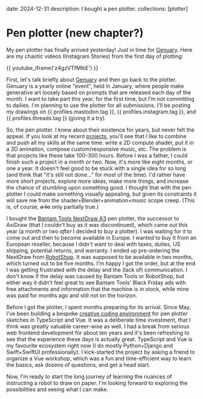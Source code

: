 date: 2024-12-31
description: I bought a pen plotter.
collections: [plotter]

Pen plotter (new chapter?)
==========================

My pen plotter has finally arrived yesterday! _Just_ in time for [Genuary][]. Here are my chaotic videos (Instagram Stories) from the first day of plotting:

{{ youtube_iframe('z4gzVTfMlbE') }}

First, let's talk briefly about [Genuary][] and then go back to the plotter. Genuary is a yearly online "event", held in January, where people make generative art loosely based on prompts that are released each day of the month. I want to take part this year, for the first time, but I’m not committing to dailies. I'm planning to use the plotter for all submissions. I'll be posting my drawings on {{ profiles.mastodon.tag }}, {{ profiles.instagram.tag }}, and {{ profiles.threads.tag }} (giving it a try).

So, the pen plotter. I knew about their existence for years, but never felt the appeal. If you look at my recent [projects](/), you'll see that I like to combine and push all my skills at the same time: write a 2D compute shader, put it in a 3D animation, compose custom/responsive music, etc. The problem is that projects like these take 100–300 hours. Before I was a father, I could finish such a project in a month or two. Now, it's more like eight months, or one a year. It doesn't feel good to be stuck with a single idea for so long (and think that "it's still not done..." for most of the time). I'd rather have more short projects, explore more ideas, make more things, and increase the chance of stumbling upon something good. I thought that with the pen plotter I could make something visually appealing, but given its constraints it will save me from the shader+Blender+animation+music scope creep. (This is, of course, <strike>a lie</strike> only partially true.)

I bought the [Bantam Tools NextDraw A3][NextDraw] pen plotter, the successor to AxiDraw (that I couldn't buy as it was discontinued), which came out this year (a month or two _after_ I decided to buy a plotter). I was waiting for it to come out and then to become available in Europe. I wanted to buy it from an European reseller, because I didn't want to deal with taxes, duties, US shipping, potential returns, and  warranty. I ended up pre-ordering the NextDraw from [RobotShop][]. It was supposed to be available in two months, which turned out to be five months. I'm happy I got the order, but at the end I was getting frustrated with the delay and the (lack of) communication. I don't know if the delay was caused by Bantam Tools or RobotShop, but either way it didn't feel great to see Bantam Tools' Black Friday ads with free attachments and information that the machine is in stock, while mine was paid for months ago and still not on the horizon.

Before I got the plotter, I spent months preparing for its arrival. Since May, I've been building a bespoke [creative coding environment][Construct] for pen plotter sketches in TypeScript and Vue. It was a deliberate time investment, that I think was greatly valuable career-wise as well. I had a break from serious web frontend development for about ten years and it's been refreshing to see that the experience these days is actually great. TypeScript and Vue is my favourite ecosystem right now (I do mostly Python+Django and Swift+SwiftUI professionally). I kick-started the project by asking a friend to organize a Vue workshop, which was a fun and time-efficient way to learn the basics, ask dozens of questions, and get a head start.

Now, I'm ready to start the long journey of learning the nuances of instructing a robot to draw on paper. I'm looking forward to exploring the possibilities and seeing what I can make.

  [Genuary]: https://genuary.art/
  [NextDraw]: https://store.bantamtools.com/products/bantam-tools-nextdraw-1117
  [RobotShop]: https://eu.robotshop.com
  [Construct]: https://vis.social/@narf/113430319368625974
